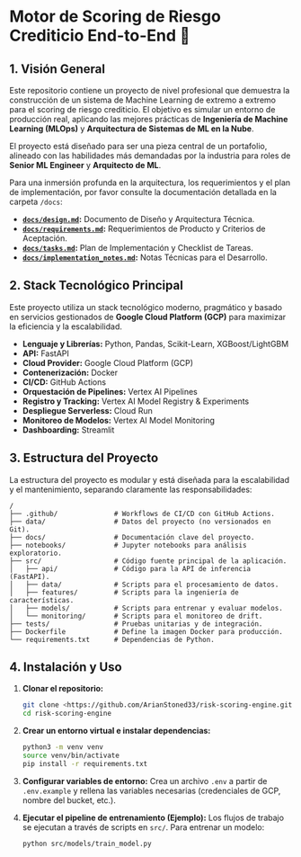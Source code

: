 # Motor de Scoring de Riesgo Crediticio End-to-End 🏦

## 1. Visión General

Este repositorio contiene un proyecto de nivel profesional que demuestra la construcción de un sistema de Machine Learning de extremo a extremo para el scoring de riesgo crediticio. El objetivo es simular un entorno de producción real, aplicando las mejores prácticas de **Ingeniería de Machine Learning (MLOps)** y **Arquitectura de Sistemas de ML en la Nube**.

El proyecto está diseñado para ser una pieza central de un portafolio, alineado con las habilidades más demandadas por la industria para roles de **Senior ML Engineer** y **Arquitecto de ML**.

Para una inmersión profunda en la arquitectura, los requerimientos y el plan de implementación, por favor consulte la documentación detallada en la carpeta `/docs`:
-   **[`docs/design.md`](docs/design.md):** Documento de Diseño y Arquitectura Técnica.
-   **[`docs/requirements.md`](docs/requirements.md):** Requerimientos de Producto y Criterios de Aceptación.
-   **[`docs/tasks.md`](docs/tasks.md):** Plan de Implementación y Checklist de Tareas.
-   **[`docs/implementation_notes.md`](docs/implementation_notes.md):** Notas Técnicas para el Desarrollo.

## 2. Stack Tecnológico Principal

Este proyecto utiliza un stack tecnológico moderno, pragmático y basado en servicios gestionados de **Google Cloud Platform (GCP)** para maximizar la eficiencia y la escalabilidad.

-   **Lenguaje y Librerías:** Python, Pandas, Scikit-Learn, XGBoost/LightGBM
-   **API:** FastAPI
-   **Cloud Provider:** Google Cloud Platform (GCP)
-   **Contenerización:** Docker
-   **CI/CD:** GitHub Actions
-   **Orquestación de Pipelines:** Vertex AI Pipelines
-   **Registro y Tracking:** Vertex AI Model Registry & Experiments
-   **Despliegue Serverless:** Cloud Run
-   **Monitoreo de Modelos:** Vertex AI Model Monitoring
-   **Dashboarding:** Streamlit

## 3. Estructura del Proyecto

La estructura del proyecto es modular y está diseñada para la escalabilidad y el mantenimiento, separando claramente las responsabilidades:

```
/
├── .github/              # Workflows de CI/CD con GitHub Actions.
├── data/                 # Datos del proyecto (no versionados en Git).
├── docs/                 # Documentación clave del proyecto.
├── notebooks/            # Jupyter notebooks para análisis exploratorio.
├── src/                  # Código fuente principal de la aplicación.
│   ├── api/              # Código para la API de inferencia (FastAPI).
│   ├── data/             # Scripts para el procesamiento de datos.
│   ├── features/         # Scripts para la ingeniería de características.
│   ├── models/           # Scripts para entrenar y evaluar modelos.
│   └── monitoring/       # Scripts para el monitoreo de drift.
├── tests/                # Pruebas unitarias y de integración.
├── Dockerfile            # Define la imagen Docker para producción.
└── requirements.txt      # Dependencias de Python.
```

## 4. Instalación y Uso

1.  **Clonar el repositorio:**
    ```bash
    git clone <https://github.com/ArianStoned33/risk-scoring-engine.git>
    cd risk-scoring-engine
    ```

2.  **Crear un entorno virtual e instalar dependencias:**
    ```bash
    python3 -m venv venv
    source venv/bin/activate
    pip install -r requirements.txt
    ```

3.  **Configurar variables de entorno:**
    Crea un archivo `.env` a partir de `.env.example` y rellena las variables necesarias (credenciales de GCP, nombre del bucket, etc.).

4.  **Ejecutar el pipeline de entrenamiento (Ejemplo):**
    Los flujos de trabajo se ejecutan a través de scripts en `src/`. Para entrenar un modelo:
    ```bash
    python src/models/train_model.py
